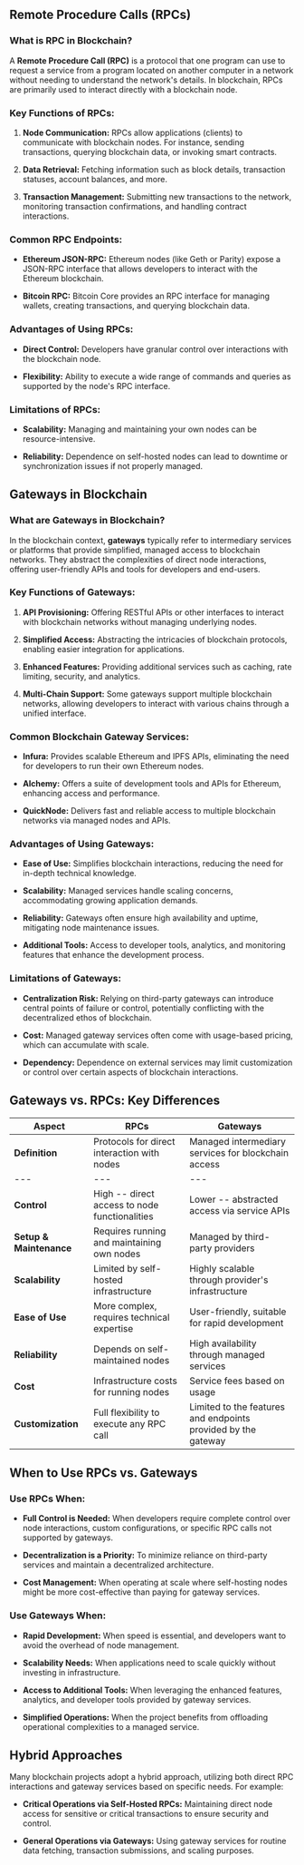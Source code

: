 **Remote Procedure Calls (RPCs)**
---------------------------------

### **What is RPC in Blockchain?**

A **Remote Procedure Call (RPC)** is a protocol that one program can use to request a service from a program located on another computer in a network without needing to understand the network's details. In blockchain, RPCs are primarily used to interact directly with a blockchain node.

### **Key Functions of RPCs:**

1.  **Node Communication:** RPCs allow applications (clients) to communicate with blockchain nodes. For instance, sending transactions, querying blockchain data, or invoking smart contracts.

2.  **Data Retrieval:** Fetching information such as block details, transaction statuses, account balances, and more.

3.  **Transaction Management:** Submitting new transactions to the network, monitoring transaction confirmations, and handling contract interactions.

### **Common RPC Endpoints:**

-   **Ethereum JSON-RPC:** Ethereum nodes (like Geth or Parity) expose a JSON-RPC interface that allows developers to interact with the Ethereum blockchain.

-   **Bitcoin RPC:** Bitcoin Core provides an RPC interface for managing wallets, creating transactions, and querying blockchain data.

### **Advantages of Using RPCs:**

-   **Direct Control:** Developers have granular control over interactions with the blockchain node.

-   **Flexibility:** Ability to execute a wide range of commands and queries as supported by the node's RPC interface.

### **Limitations of RPCs:**

-   **Scalability:** Managing and maintaining your own nodes can be resource-intensive.

-   **Reliability:** Dependence on self-hosted nodes can lead to downtime or synchronization issues if not properly managed.

**Gateways in Blockchain**
--------------------------

### **What are Gateways in Blockchain?**

In the blockchain context, **gateways** typically refer to intermediary services or platforms that provide simplified, managed access to blockchain networks. They abstract the complexities of direct node interactions, offering user-friendly APIs and tools for developers and end-users.

### **Key Functions of Gateways:**

1.  **API Provisioning:** Offering RESTful APIs or other interfaces to interact with blockchain networks without managing underlying nodes.

2.  **Simplified Access:** Abstracting the intricacies of blockchain protocols, enabling easier integration for applications.

3.  **Enhanced Features:** Providing additional services such as caching, rate limiting, security, and analytics.

4.  **Multi-Chain Support:** Some gateways support multiple blockchain networks, allowing developers to interact with various chains through a unified interface.

### **Common Blockchain Gateway Services:**

-   **Infura:** Provides scalable Ethereum and IPFS APIs, eliminating the need for developers to run their own Ethereum nodes.

-   **Alchemy:** Offers a suite of development tools and APIs for Ethereum, enhancing access and performance.

-   **QuickNode:** Delivers fast and reliable access to multiple blockchain networks via managed nodes and APIs.

### **Advantages of Using Gateways:**

-   **Ease of Use:** Simplifies blockchain interactions, reducing the need for in-depth technical knowledge.

-   **Scalability:** Managed services handle scaling concerns, accommodating growing application demands.

-   **Reliability:** Gateways often ensure high availability and uptime, mitigating node maintenance issues.

-   **Additional Tools:** Access to developer tools, analytics, and monitoring features that enhance the development process.

### **Limitations of Gateways:**

-   **Centralization Risk:** Relying on third-party gateways can introduce central points of failure or control, potentially conflicting with the decentralized ethos of blockchain.

-   **Cost:** Managed gateway services often come with usage-based pricing, which can accumulate with scale.

-   **Dependency:** Dependence on external services may limit customization or control over certain aspects of blockchain interactions.

**Gateways vs. RPCs: Key Differences**
--------------------------------------

| Aspect | RPCs | Gateways |
| --- |  --- |  --- |
| **Definition** | Protocols for direct interaction with nodes | Managed intermediary services for blockchain access |
| --- |  --- |  --- |
| **Control** | High -- direct access to node functionalities | Lower -- abstracted access via service APIs |
| **Setup & Maintenance** | Requires running and maintaining own nodes | Managed by third-party providers |
| **Scalability** | Limited by self-hosted infrastructure | Highly scalable through provider's infrastructure |
| **Ease of Use** | More complex, requires technical expertise | User-friendly, suitable for rapid development |
| **Reliability** | Depends on self-maintained nodes | High availability through managed services |
| **Cost** | Infrastructure costs for running nodes | Service fees based on usage |
| **Customization** | Full flexibility to execute any RPC call | Limited to the features and endpoints provided by the gateway |

**When to Use RPCs vs. Gateways**
---------------------------------

### **Use RPCs When:**

-   **Full Control is Needed:** When developers require complete control over node interactions, custom configurations, or specific RPC calls not supported by gateways.

-   **Decentralization is a Priority:** To minimize reliance on third-party services and maintain a decentralized architecture.

-   **Cost Management:** When operating at scale where self-hosting nodes might be more cost-effective than paying for gateway services.

### **Use Gateways When:**

-   **Rapid Development:** When speed is essential, and developers want to avoid the overhead of node management.

-   **Scalability Needs:** When applications need to scale quickly without investing in infrastructure.

-   **Access to Additional Tools:** When leveraging the enhanced features, analytics, and developer tools provided by gateway services.

-   **Simplified Operations:** When the project benefits from offloading operational complexities to a managed service.

**Hybrid Approaches**
---------------------

Many blockchain projects adopt a hybrid approach, utilizing both direct RPC interactions and gateway services based on specific needs. For example:

-   **Critical Operations via Self-Hosted RPCs:** Maintaining direct node access for sensitive or critical transactions to ensure security and control.

-   **General Operations via Gateways:** Using gateway services for routine data fetching, transaction submissions, and scaling purposes.